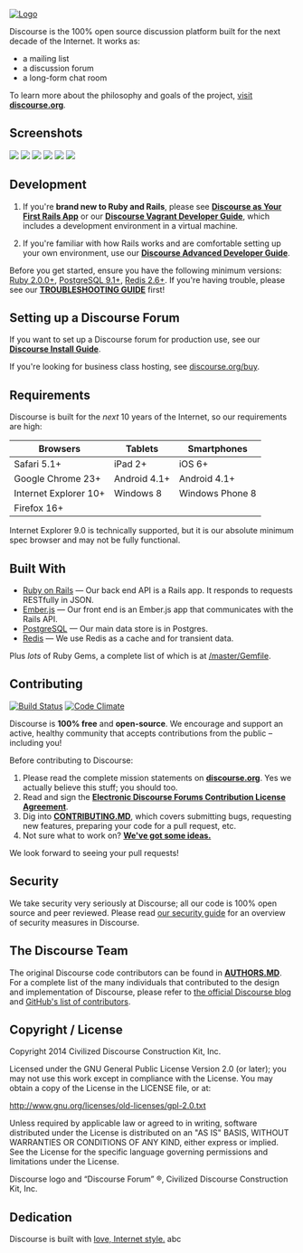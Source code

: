 <a href="http://www.discourse.org/">![Logo](images/discourse.png)</a>

Discourse is the 100% open source discussion platform built for the next decade of the Internet. It works as:

- a mailing list
- a discussion forum
- a long-form chat room

To learn more about the philosophy and goals of the project, [visit **discourse.org**](http://www.discourse.org).

## Screenshots

[![](https://raw.githubusercontent.com/discourse/discourse-docimages/master/readme/boing-boing-latest-small2.png)](http://bbs.boingboing.net)
[![](https://raw.githubusercontent.com/discourse/discourse-docimages/master/readme/how-to-geek-profile-small2.png)](http://discuss.howtogeek.com)
[![](https://raw.githubusercontent.com/discourse/discourse-docimages/master/readme/new-relic-categories-small2.png)](http://discuss.newrelic.com)
[![](https://raw.githubusercontent.com/discourse/discourse-docimages/master/readme/turtle-rock-topic-small2.jpg)](https://talk.turtlerockstudios.com/)
[![](https://raw.githubusercontent.com/discourse/discourse-docimages/master/readme/nexus-7-mobile-discourse-small3.png)](http://discuss.atom.io)
[![](https://raw.githubusercontent.com/discourse/discourse-docimages/master/readme/iphone-5s-mobile-discourse-small4.png)](http://discourse.soylent.me)


## Development

1. If you're **brand new to Ruby and Rails**, please see [**Discourse as Your First Rails App**](http://blog.discourse.org/2013/04/discourse-as-your-first-rails-app/) or our [**Discourse Vagrant Developer Guide**](docs/VAGRANT.md), which includes a development environment in a virtual machine. 

2. If you're familiar with how Rails works and are comfortable setting up your own environment, use our [**Discourse Advanced Developer Guide**](docs/DEVELOPER-ADVANCED.md). 

Before you get started, ensure you have the following minimum versions: [Ruby 2.0.0+](http://www.ruby-lang.org/en/downloads/), [PostgreSQL 9.1+](http://www.postgresql.org/download/), [Redis 2.6+](http://redis.io/download). If you're having trouble, please see our [**TROUBLESHOOTING GUIDE**](docs/TROUBLESHOOTING.md) first!

## Setting up a Discourse Forum

If you want to set up a Discourse forum for production use, see our [**Discourse Install Guide**](docs/INSTALL.md).

If you're looking for business class hosting, see [discourse.org/buy](http://www.discourse.org/buy/).

## Requirements

Discourse is built for the *next* 10 years of the Internet, so our requirements are high:

| Browsers | Tablets |  Smartphones |
| -------- | ------- | ----------- |
| Safari 5.1+| iPad 2+ |  iOS 6+ | 
| Google Chrome 23+ |  Android 4.1+ | Android 4.1+ |
| Internet Explorer 10+ | Windows 8 | Windows Phone 8 |
| Firefox 16+ | |

Internet Explorer 9.0 is technically supported, but it is our absolute minimum spec browser and may not be fully functional.

## Built With

- [Ruby on Rails](https://github.com/rails/rails) &mdash; Our back end API is a Rails app. It responds to requests RESTfully in JSON.
- [Ember.js](https://github.com/emberjs/ember.js) &mdash; Our front end is an Ember.js app that communicates with the Rails API.
- [PostgreSQL](http://www.postgresql.org/) &mdash; Our main data store is in Postgres.
- [Redis](http://redis.io/) &mdash; We use Redis as a cache and for transient data.

Plus *lots* of Ruby Gems, a complete list of which is at [/master/Gemfile](https://github.com/discourse/discourse/blob/master/Gemfile).

## Contributing

[![Build Status](https://travis-ci.org/discourse/discourse.png)](https://travis-ci.org/discourse/discourse)
[![Code Climate](https://codeclimate.com/github/discourse/discourse.png)](https://codeclimate.com/github/discourse/discourse)

Discourse is **100% free** and **open-source**. We encourage and support an active, healthy community that
accepts contributions from the public &ndash; including you!

Before contributing to Discourse:

1. Please read the complete mission statements on [**discourse.org**](http://www.discourse.org). Yes we actually believe this stuff; you should too.
2. Read and sign the [**Electronic Discourse Forums Contribution License Agreement**](http://discourse.org/cla).
3. Dig into [**CONTRIBUTING.MD**](CONTRIBUTING.md), which covers submitting bugs, requesting new features, preparing your code for a pull request, etc.
4. Not sure what to work on? [**We've got some ideas.**](http://meta.discourse.org/t/so-you-want-to-help-out-with-discourse/3823)

We look forward to seeing your pull requests!

## Security

We take security very seriously at Discourse; all our code is 100% open source and peer reviewed. Please read [our security guide](https://github.com/discourse/discourse/blob/master/docs/SECURITY.md) for an overview of security measures in Discourse.

## The Discourse Team

The original Discourse code contributors can be found in [**AUTHORS.MD**](docs/AUTHORS.md). For a complete list of the many individuals that contributed to the design and implementation of Discourse, please refer to [the official Discourse blog](http://blog.discourse.org/2013/02/the-discourse-team/) and [GitHub's list of contributors](https://github.com/discourse/discourse/contributors).


## Copyright / License

Copyright 2014 Civilized Discourse Construction Kit, Inc.

Licensed under the GNU General Public License Version 2.0 (or later);
you may not use this work except in compliance with the License.
You may obtain a copy of the License in the LICENSE file, or at:

   http://www.gnu.org/licenses/old-licenses/gpl-2.0.txt

Unless required by applicable law or agreed to in writing, software
distributed under the License is distributed on an "AS IS" BASIS,
WITHOUT WARRANTIES OR CONDITIONS OF ANY KIND, either express or implied.
See the License for the specific language governing permissions and
limitations under the License.

Discourse logo and “Discourse Forum” ®, Civilized Discourse Construction Kit, Inc.

## Dedication

Discourse is built with [love, Internet style.](http://www.youtube.com/watch?v=Xe1TZaElTAs)
abc



















































